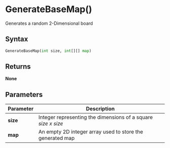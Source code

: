 # GenerateBaseMap()
Generates a random 2-Dimensional board

## Syntax
```python
GenerateBaseMap(int size, int[][] map)
```

## Returns
**None**

## Parameters
|Parameter      |Description                                                            |
|---------------|-----------------------------------------------------------------------|
|**size**   |Integer representing the dimensions of a square *size x size*|
|**map**   |An empty 2D integer array used to store the generated map|